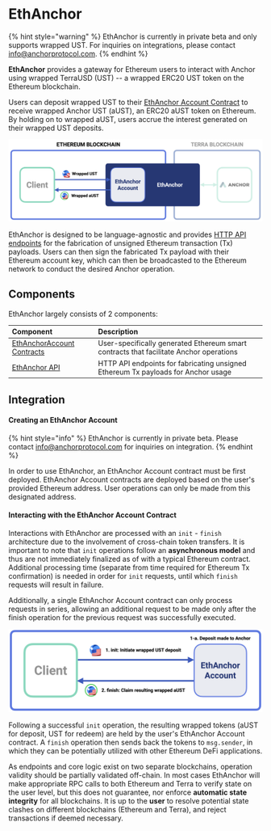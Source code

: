 # EthAnchor

{% hint style="warning" %}
EthAnchor is currently in private beta and only supports wrapped UST. For inquiries on integrations, please contact [info@anchorprotocol.com](mailto:info@anchorprotocol.com).
{% endhint %}

**EthAnchor** provides a gateway for Ethereum users to interact with Anchor using wrapped TerraUSD \(UST\) -- a wrapped ERC20 UST token on the Ethereum blockchain.

Users can deposit wrapped UST to their [EthAnchor Account Contract](ethanchor-account-contract.md) to receive wrapped Anchor UST \(aUST\), an ERC20 aUST token on Ethereum. By holding on to wrapped aUST, users accrue the interest generated on their wrapped UST deposits.

![](../.gitbook/assets/ethanchor-overview.png)

EthAnchor is designed to be language-agnostic and provides [HTTP API endpoints](ethanchor-api/) for the fabrication of unsigned Ethereum transaction \(Tx\) payloads. Users can then sign the fabricated Tx payload with their Ethereum account key, which can then be broadcasted to the Ethereum network to conduct the desired Anchor operation.

## Components

EthAnchor largely consists of 2 components:

| Component | Description |
| :--- | :--- |
| [EthAnchorAccount Contracts](ethanchor-account-contract.md) | User-specifically generated Ethereum smart contracts that facilitate Anchor operations |
| [EthAnchor API](ethanchor-api/) | HTTP API endpoints for fabricating unsigned Ethereum Tx payloads for Anchor usage |

## Integration

#### Creating an EthAnchor Account

{% hint style="info" %}
EthAnchor is currently in private beta. Please contact [info@anchorprotocol.com](mailto:info@anchorprotocol.com) for inquiries on integration.
{% endhint %}

In order to use EthAnchor, an EthAnchor Account contract must be first deployed. EthAnchor Account contracts are deployed based on the user's provided Ethereum address. User operations can only be made from this designated address.



#### Interacting with the EthAnchor Account Contract

Interactions with EthAnchor are processed with an `init` - `finish` architecture due to the involvement of cross-chain token transfers. It is important to note that `init` operations follow an **asynchronous model** and thus are not immediately finalized as of with a typical Ethereum contract. Additional processing time \(separate from time required for Ethereum Tx confirmation\) is needed in order for `init` requests, until which `finish` requests will result in failure.

Additionally, a single EthAnchor Account contract can only process requests in series, allowing an additional request to be made only after the finish operation for the previous request was successfully executed.

![Flow for depositing wrapped stablecoins via EthAnchor](../.gitbook/assets/ethanchor-depositstable%20%281%29.png)

Following a successful `init` operation, the resulting wrapped tokens \(aUST for deposit, UST for redeem\) are held by the user's EthAnchor Account contract. A `finish` operation then sends back the tokens to `msg.sender`, in which they can be potentially utilized with other Ethereum DeFi applications.

As endpoints and core logic exist on two separate blockchains, operation validity should be partially validated off-chain. In most cases EthAnchor will make appropriate RPC calls to both Ethereum and Terra to verify state on the user level, but this does not guarantee, nor enforce **automatic state integrity** for all blockchains. It is up to the **user** to resolve potential state clashes on different blockchains \(Ethereum and Terra\), and reject transactions if deemed necessary.

